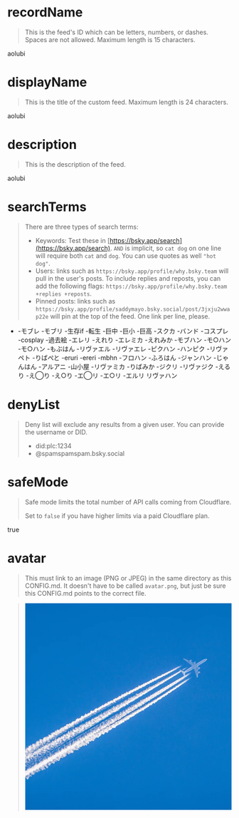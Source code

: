 
# recordName

> This is the feed's ID which can be letters, numbers, or dashes. Spaces are not allowed. Maximum length is 15 characters.

aolubi

# displayName

> This is the title of the custom feed. Maximum length is 24 characters.

aolubi

# description

> This is the description of the feed.

aolubi

# searchTerms

> There are three types of search terms:
>
> - Keywords: Test these in [https://bsky.app/search](https://bsky.app/search). `AND` is implicit, so `cat dog` on one line will require both `cat` and `dog`. You can use quotes as well `"hot dog"`.
> - Users: links such as `https://bsky.app/profile/why.bsky.team` will pull in the user's posts. To include replies and reposts, you can add the following flags: `https://bsky.app/profile/why.bsky.team +replies +reposts`.
> - Pinned posts: links such as `https://bsky.app/profile/saddymayo.bsky.social/post/3jxju2wwap22e` will pin at the top of the feed. One link per line, please.

- -モブレ -モブリ -生存if -転生 -巨中 -巨小 -巨高 -スクカ -バンド -コスプレ -cosplay -過去絵 -エレリ -えれり -エレミカ -えれみか -モブハン -モ○ハン -モ○ハン -もぶはん -リヴァエル -リヴァエレ -ピクハン -ハンピク -リヴァペト -りばぺと -eruri -ereri -mbhn -フロハン -ふろはん -ジャンハン -じゃんはん -アルアニ -山小屋 -リヴァミカ -りばみか -ジクリ -リヴァジク -えるり -え◯り -え○り -エ◯リ -エ○リ -エルリ リヴァハン

# denyList

> Deny list will exclude any results from a given user. You can provide the username or DID.
>
> - did:plc:1234
> - @spamspamspam.bsky.social

# safeMode

> Safe mode limits the total number of API calls coming from Cloudflare.
>
> Set to `false` if you have higher limits via a paid Cloudflare plan.

true

# avatar

> This must link to an image (PNG or JPEG) in the same directory as this CONFIG.md. It doesn't have to be called `avatar.png`, but just be sure this CONFIG.md points to the correct file.

> ![](avatar.png)
